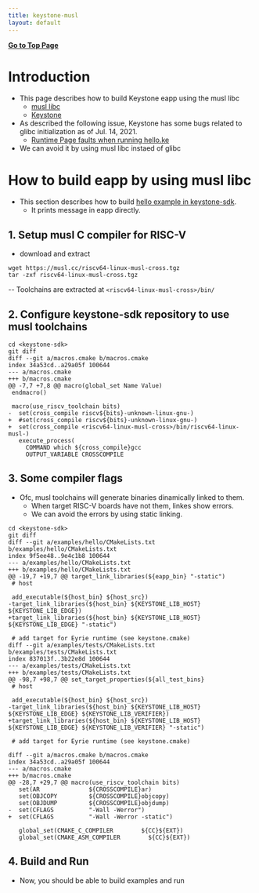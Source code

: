 ```yaml
---
title: keystone-musl
layout: default
---
```


[**Go to Top Page**](https://uyiromo.github.io)

# Introduction
- This page describes how to build Keystone eapp using the musl libc
  - [musl libc](https://musl.libc.org/)
  - [Keystone](https://github.com/keystone-enclave/keystone)
- As described the following issue, Keystone has some bugs related to glibc initialization as of Jul. 14, 2021.
  - [Runtime Page faults when running hello.ke](https://github.com/keystone-enclave/keystone/issues/229)
- We can avoid it by using musl libc instaed of glibc
  

# How to build eapp by using musl libc
- This section describes how to build [hello example in keystone-sdk](https://github.com/keystone-enclave/keystone-sdk/tree/master/examples/hello).
  - It prints message in eapp directly.

## 1. Setup musl C compiler for RISC-V
- download and extract
```shell
wget https://musl.cc/riscv64-linux-musl-cross.tgz
tar -zxf riscv64-linux-musl-cross.tgz
```
-- Toolchains are extracted at `<riscv64-linux-musl-cross>/bin/`

## 2. Configure keystone-sdk repository to use musl toolchains
```shell
cd <keystone-sdk>
git diff
diff --git a/macros.cmake b/macros.cmake
index 34a53cd..a29a05f 100644
--- a/macros.cmake
+++ b/macros.cmake
@@ -7,7 +7,8 @@ macro(global_set Name Value)
 endmacro()
 
 macro(use_riscv_toolchain bits)
-  set(cross_compile riscv${bits}-unknown-linux-gnu-)
+  #set(cross_compile riscv${bits}-unknown-linux-gnu-)
+  set(cross_compile <riscv64-linux-musl-cross>/bin/riscv64-linux-musl-)
   execute_process(
     COMMAND which ${cross_compile}gcc
     OUTPUT_VARIABLE CROSSCOMPILE
```

## 3. Some compiler flags
- Ofc, musl toolchains will generate binaries dinamically linked to them.
  - When target RISC-V boards have not them, linkes show errors.
  - We can avoid the errors by using static linking.

```shell
cd <keystone-sdk>
git diff
diff --git a/examples/hello/CMakeLists.txt b/examples/hello/CMakeLists.txt
index 9f5ee48..9e4c1b8 100644
--- a/examples/hello/CMakeLists.txt
+++ b/examples/hello/CMakeLists.txt
@@ -19,7 +19,7 @@ target_link_libraries(${eapp_bin} "-static")
 # host
 
 add_executable(${host_bin} ${host_src})
-target_link_libraries(${host_bin} ${KEYSTONE_LIB_HOST} ${KEYSTONE_LIB_EDGE})
+target_link_libraries(${host_bin} ${KEYSTONE_LIB_HOST} ${KEYSTONE_LIB_EDGE} "-static")
 
 # add target for Eyrie runtime (see keystone.cmake)
diff --git a/examples/tests/CMakeLists.txt b/examples/tests/CMakeLists.txt
index 837013f..3b22e8d 100644
--- a/examples/tests/CMakeLists.txt
+++ b/examples/tests/CMakeLists.txt
@@ -98,7 +98,7 @@ set_target_properties(${all_test_bins}
 # host
 
 add_executable(${host_bin} ${host_src})
-target_link_libraries(${host_bin} ${KEYSTONE_LIB_HOST} ${KEYSTONE_LIB_EDGE} ${KEYSTONE_LIB_VERIFIER})
+target_link_libraries(${host_bin} ${KEYSTONE_LIB_HOST} ${KEYSTONE_LIB_EDGE} ${KEYSTONE_LIB_VERIFIER} "-static")
 
 # add target for Eyrie runtime (see keystone.cmake)
 
diff --git a/macros.cmake b/macros.cmake
index 34a53cd..a29a05f 100644
--- a/macros.cmake
+++ b/macros.cmake
@@ -28,7 +29,7 @@ macro(use_riscv_toolchain bits)
   set(AR              ${CROSSCOMPILE}ar)
   set(OBJCOPY         ${CROSSCOMPILE}objcopy)
   set(OBJDUMP         ${CROSSCOMPILE}objdump)
-  set(CFLAGS          "-Wall -Werror")
+  set(CFLAGS          "-Wall -Werror -static")
 
   global_set(CMAKE_C_COMPILER        ${CC}${EXT})
   global_set(CMAKE_ASM_COMPILER        ${CC}${EXT})
```

<!--
## 4. Some modification for header conflicts
- `riscv64-linux-musl/bits/alltypes.h`
```shell
git diff <path/to/riscv64-linux-musl-cross>/riscv64-linux-musl/include/bits/alltypes.h
index b4a7df6..18a151d 100644
--- a/riscv64-linux-musl/include/bits/alltypes.h
+++ b/riscv64-linux-musl/include/bits/alltypes.h
@@ -2,7 +2,7 @@
 #define _Int64 long
 #define _Reg long
    
-#define __BYTE_ORDER 1234
+//#define __BYTE_ORDER 1234
  #define __LONG_MAX 0x7fffffffffffffffL

  #ifndef __cplusplus
 @@ -224,7 +224,7 @@ struct timeval { time_t tv_sec; suseconds_t tv_usec; };
  #endif
  
  #if defined(__NEED_struct_timespec) && !defined(__DEFINED_struct_timespec)
 -struct timespec { time_t tv_sec; int :8*(sizeof(time_t)-sizeof(long))*(__BYTE_ORDER==4321); long tv_nsec; int :8*(sizeof(time_t)-sizeof(long))*(__BYTE_ORDER!=4321); };
 +struct timespec { time_t tv_sec; int :8*(sizeof(time_t)-sizeof(long))*(1234==4321); long tv_nsec; int :8*(sizeof(time_t)-sizeof(long))*(1234!=4321); };
  #define __DEFINED_struct_timespec
  #endif
```
-->

## 4. Build and Run
- Now, you should be able to build examples and run




















